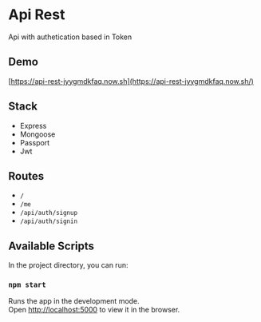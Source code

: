 # Api Rest
Api with authetication based in Token

## Demo
[https://api-rest-jyygmdkfaq.now.sh](https://api-rest-jyygmdkfaq.now.sh/)

## Stack
- Express
- Mongoose
- Passport
- Jwt

## Routes
- `/`
- `/me`
- `/api/auth/signup`
- `/api/auth/signin`

## Available Scripts

In the project directory, you can run:

### `npm start`

Runs the app in the development mode.<br>
Open [http://localhost:5000](http://localhost:5000) to view it in the browser.